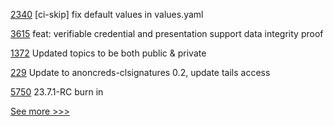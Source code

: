 
[2340](https://github.com/hyperledger/bevel/pull/2340) [ci-skip] fix default values in values.yaml

[3615](https://github.com/hyperledger/aries-framework-go/pull/3615) feat: verifiable credential and presentation support data integrity proof

[1372](https://github.com/hyperledger/besu-docs/pull/1372) Updated topics to be both public & private

[229](https://github.com/hyperledger/anoncreds-rs/pull/229) Update to anoncreds-clsignatures 0.2, update tails access

[5750](https://github.com/hyperledger/besu/pull/5750)  23.7.1-RC burn in


[See more >>>](https://start-here.hyperledger.org/pull-requests)
